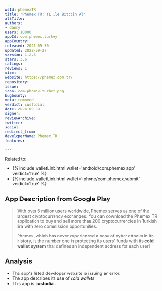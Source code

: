 ```yaml
---
wsId: phemexTR
title: 'Phemex TR: TL ile Bitcoin Al'
altTitle: 
authors:
- danny
users: 10000
appId: com.phemex.turkey
appCountry: 
released: 2021-09-30
updated: 2022-09-27
version: 1.2.5
stars: 3.6
ratings: 
reviews: 1
size: 
website: https://phemex.com.tr/
repository: 
issue: 
icon: com.phemex.turkey.png
bugbounty: 
meta: removed
verdict: custodial
date: 2024-09-08
signer: 
reviewArchive: 
twitter: 
social: 
redirect_from: 
developerName: Phemex TR
features: 

---
```


Related to:

- {% include walletLink.html wallet='android/com.phemex.app' verdict='true' %}
- {% include walletLink.html wallet='iphone/com.phemex.submit' verdict='true' %}

## App Description from Google Play

> With over 5 million users worldwide, Phemex serves as one of the largest cryptocurrency exchanges. You can download the Phemex TR application to buy and sell more than 200 cryptocurrencies in Turkish lira with zero commission opportunities.
>
> Phemex, which has never experienced a case of cyber attacks in its history, is the number one in protecting its users' funds with its **cold wallet system** that defines an independent address for each user!

## Analysis

- The app's listed developer website is issuing an error.
- The app describes its use of *cold wallets*
- This app is **custodial.**
